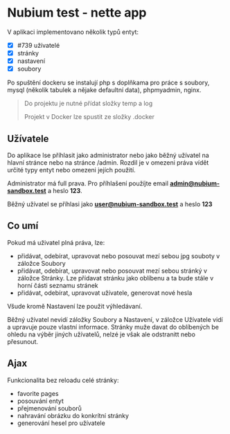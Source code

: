 # Nubium test - nette app
V aplikaci implementovano několik typů entyt:
- [x] #739 užívatelé
- [x] stránky
- [x] nastavení
- [x] soubory

Po spuštění dockeru se instalují php s doplňkama pro práce s soubory, mysql (několik tabulek a nějake defaultní data), phpmyadmin, nginx.

> Do projektu je nutné přídat složky temp a log
> 
> Projekt v Docker lze spustit ze složky .docker

## Užívatele
Do aplikace lse příhlasit jako administrator nebo jako běžný užívatel na hlavní stránce nebo na stránce /admin. Rozdil je v omezeni práva vídět určité typy entyt nebo omezeni jejích použití.

Administrator má full prava. Pro příhlašení použíjte email **admin@nubium-sandbox.test** a heslo **123**.

Běžný užívatel se příhlasi jako **user@nubium-sandbox.test** a heslo **123**

## Co umí
Pokud má uživatel plná práva, lze:
- přidávat, odebírat, upravovat nebo posouvat mezí sebou jpg souboty v záložce Soubory
- přidávat, odebírat, upravovat nebo posouvat mezí sebou stránký v záložce Stránky. Lze přídavat stránku jako oblíbenu a ta bude stále v horní části seznamu stránek
- přidávat, odebírat, upravovat užívatele, generovat nové hesla

Všude kromě Nastavení lze použit výhledávaní.

Běžný užívatel nevidí záložky Soubory a Nastavení, v záložce Užívatele vidí a upravuje pouze vlastní informace. Stránky muže davat do oblíbených be ohledu na výběr jiných užívatelů, nelzé je však ale odstranitt nebo přesunout.

## Ajax
Funkcionalita bez reloadu celé stránky:
- favorite pages
- posouvání entyt
- přejmenování souborů
- nahravání obrázku do konkrítní stránky
- generování hesel pro užívatele
